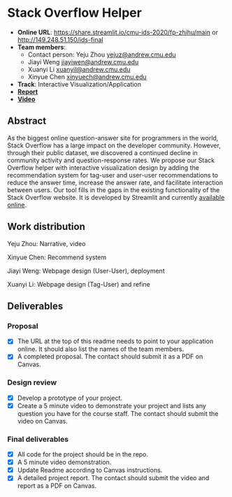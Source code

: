 # Stack Overflow Helper

* **Online URL**: https://share.streamlit.io/cmu-ids-2020/fp-zhihu/main or http://149.248.51.150/ids-final
* **Team members**:
  * Contact person: Yeju Zhou yejuz@andrew.cmu.edu
  * Jiayi Weng jiayiwen@andrew.cmu.edu
  * Xuanyi Li xuanyil@andrew.cmu.edu
  * Xinyue Chen xinyuech@andrew.cmu.edu
* **Track**: Interactive Visualization/Application
* [**Report**](/Report.md)
* [**Video**](https://www.youtube.com/watch?v=RfN-SCBx0ko)

## Abstract

As the biggest online question-answer site for programmers in the world, Stack Overflow has a large impact on the developer community. However, through their public dataset, we discovered a continued decline in community activity and question-response rates. We propose our Stack Overflow helper with interactive visualization design by adding the recommendation system for tag-user and user-user recommendations to reduce the answer time, increase the answer rate, and facilitate interaction between users. Our tool fills in the gaps in the existing functionality of the Stack Overflow website. It is developed by Streamlit and currently [available online](https://share.streamlit.io/cmu-ids-2020/fp-zhihu/main).

## Work distribution

Yeju Zhou: Narrative, video

Xinyue Chen: Recommend system

Jiayi Weng: Webpage design (User-User), deployment

Xuanyi Li: Webpage design (Tag-User) and refine

## Deliverables

### Proposal

- [x] The URL at the top of this readme needs to point to your application online. It should also list the names of the team members.
- [x] A completed proposal. The contact should submit it as a PDF on Canvas.

### Design review

- [x] Develop a prototype of your project.
- [x] Create a 5 minute video to demonstrate your project and lists any question you have for the course staff. The contact should submit the video on Canvas.

### Final deliverables

- [x] All code for the project should be in the repo.
- [x] A 5 minute video demonstration.
- [x] Update Readme according to Canvas instructions.
- [x] A detailed project report. The contact should submit the video and report as a PDF on Canvas.
